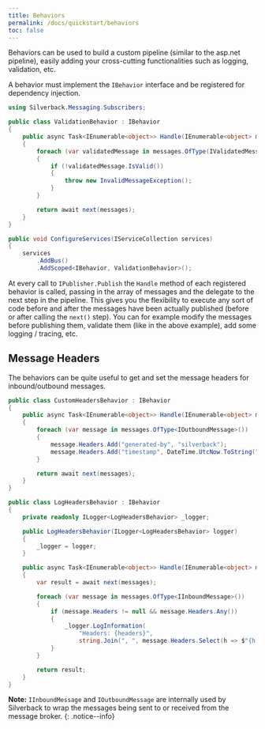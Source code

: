 ```yaml
---
title: Behaviors
permalink: /docs/quickstart/behaviors
toc: false
---
```


Behaviors can be used to build a custom pipeline (similar to the asp.net pipeline), easily adding your cross-cutting functionalities such as logging, validation, etc.

A behavior must implement the `IBehavior` interface and be registered for dependency injection.

```c#
using Silverback.Messaging.Subscribers;

public class ValidationBehavior : IBehavior
{
    public async Task<IEnumerable<object>> Handle(IEnumerable<object> messages, MessagesHandler next)
    {
        foreach (var validatedMessage in messages.OfType(IValidatedMessage))
        {
            if (!validatedMessage.IsValid())
            {
                throw new InvalidMessageException();
            }
        }

        return await next(messages);
    }
}
```
```c#
public void ConfigureServices(IServiceCollection services)
{
    services
        .AddBus()
        .AddScoped<IBehavior, ValidationBehavior>();
```

At every call to `IPublisher.Publish` the `Handle` method of each registered behavior is called, passing in the array of messages and the delegate to the next step in the pipeline. This gives you the flexibility to execute any sort of code before and after the messages have been actually published (before or after calling the `next()` step). You can for example modify the messages before publishing them, validate them (like in the above example), add some logging / tracing, etc.

## Message Headers

The behaviors can be quite useful to get and set the message headers for inbound/outbound messages.

```c#
public class CustomHeadersBehavior : IBehavior
{
    public async Task<IEnumerable<object>> Handle(IEnumerable<object> messages, MessagesHandler next)
    {
        foreach (var message in messages.OfType<IOutboundMessage>())
        {
            message.Headers.Add("generated-by", "silverback");
            message.Headers.Add("timestamp", DateTime.UtcNow.ToString("yyyy-MM-dd HH:mm:ss.fff"));
        }

        return await next(messages);
    }
}
```
```c#
public class LogHeadersBehavior : IBehavior
{
    private readonly ILogger<LogHeadersBehavior> _logger;

    public LogHeadersBehavior(ILogger<LogHeadersBehavior> logger)
    {
        _logger = logger;
    }

    public async Task<IEnumerable<object>> Handle(IEnumerable<object> messages, MessagesHandler next)
    {
        var result = await next(messages);

        foreach (var message in messages.OfType<IInboundMessage>())
        {
            if (message.Headers != null && message.Headers.Any())
            {
                _logger.LogInformation(
                    "Headers: {headers}",
                    string.Join(", ", message.Headers.Select(h => $"{h.Key}={h.Value}")));
            }
        }

        return result;
    }
}
```

**Note:** `IInboundMessage` and `IOutboundMessage` are internally used by Silverback to wrap the messages being sent to or received from the message broker.
{: .notice--info}